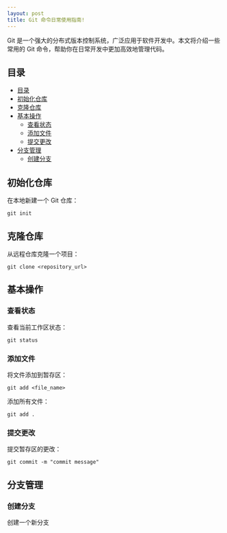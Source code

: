 ```yaml
---
layout: post
title: Git 命令日常使用指南!
---
```

Git 是一个强大的分布式版本控制系统，广泛应用于软件开发中。本文将介绍一些常用的 Git 命令，帮助你在日常开发中更加高效地管理代码。 

## 目录
- [目录](#目录)
- [初始化仓库](#初始化仓库)
- [克隆仓库](#克隆仓库)
- [基本操作](#基本操作)
  - [查看状态](#查看状态)
  - [添加文件](#添加文件)
  - [提交更改](#提交更改)
- [分支管理](#分支管理)
  - [创建分支](#创建分支)

## 初始化仓库
在本地新建一个 Git 仓库：
```
git init
```

## 克隆仓库
从远程仓库克隆一个项目：
```
git clone <repository_url>
```

## 基本操作
### 查看状态
查看当前工作区状态：
```
git status
```

### 添加文件
将文件添加到暂存区：
```
git add <file_name>
```
添加所有文件：
```
git add .
```

### 提交更改
提交暂存区的更改：
```
git commit -m "commit message"
```

## 分支管理
### 创建分支
创建一个新分支
